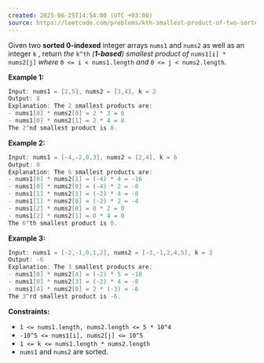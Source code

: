 ```yaml
---
created: 2025-06-25T14:54:00 (UTC +03:00)
source: https://leetcode.com/problems/kth-smallest-product-of-two-sorted-arrays/description/?envType=daily-question&envId=2025-06-25
---
```

Given two **sorted 0-indexed** integer arrays `nums1` and `nums2` as well as an integer `k`
, return _the_ `k^th` _(**1-based**) smallest product of_ `nums1[i] * nums2[j]` 
_where_ `0 <= i < nums1.length` _and_ `0 <= j < nums2.length`.


**Example 1:**

``` Java
Input: nums1 = [2,5], nums2 = [3,4], k = 2
Output: 8
Explanation: The 2 smallest products are:
- nums1[0] * nums2[0] = 2 * 3 = 6
- nums1[0] * nums2[1] = 2 * 4 = 8
The 2^nd smallest product is 8.
```


**Example 2:**

``` Java
Input: nums1 = [-4,-2,0,3], nums2 = [2,4], k = 6
Output: 0
Explanation: The 6 smallest products are:
- nums1[0] * nums2[1] = (-4) * 4 = -16
- nums1[0] * nums2[0] = (-4) * 2 = -8
- nums1[1] * nums2[1] = (-2) * 4 = -8
- nums1[1] * nums2[0] = (-2) * 2 = -4
- nums1[2] * nums2[0] = 0 * 2 = 0
- nums1[2] * nums2[1] = 0 * 4 = 0
The 6^th smallest product is 0.
```


**Example 3:**

``` Java
Input: nums1 = [-2,-1,0,1,2], nums2 = [-3,-1,2,4,5], k = 3
Output: -6
Explanation: The 3 smallest products are:
- nums1[0] * nums2[4] = (-2) * 5 = -10
- nums1[0] * nums2[3] = (-2) * 4 = -8
- nums1[4] * nums2[0] = 2 * (-3) = -6
The 3^rd smallest product is -6.
```


**Constraints:**

-   `1 <= nums1.length, nums2.length <= 5 * 10^4`
-   `-10^5 <= nums1[i], nums2[j] <= 10^5`
-   `1 <= k <= nums1.length * nums2.length`
-   `nums1` and `nums2` are sorted.
